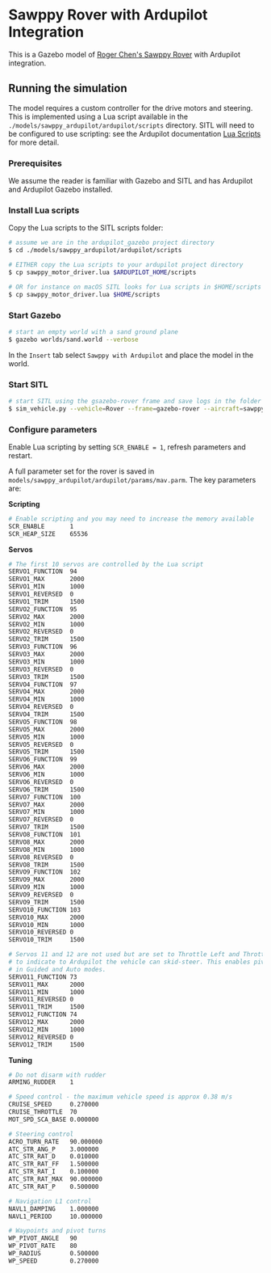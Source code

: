 # Sawppy Rover with Ardupilot Integration

This is a Gazebo model of [Roger Chen's Sawppy Rover](https://github.com/Roger-random/Sawppy_Rover) with Ardupilot integration.

## Running the simulation

The model requires a custom controller for the drive motors and steering.
This is implemented using a Lua script available in the 
`./models/sawppy_ardupilot/ardupilot/scripts` directory. SITL will need
to be configured to use scripting: see the Ardupilot documentation [Lua Scripts](https://ardupilot.org/rover/docs/common-lua-scripts.html?highlight=lua#lua-scripts) for more detail.

### Prerequisites

We assume the reader is familiar with Gazebo and SITL and has Ardupilot and
Ardupilot Gazebo installed.

### Install Lua scripts

Copy the Lua scripts to the SITL scripts folder:

```bash
# assume we are in the ardupilot_gazebo project directory
$ cd ./models/sawppy_ardupilot/ardupilot/scripts

# EITHER copy the Lua scripts to your ardupilot project directory
$ cp sawppy_motor_driver.lua $ARDUPILOT_HOME/scripts

# OR for instance on macOS SITL looks for Lua scripts in $HOME/scripts
$ cp sawppy_motor_driver.lua $HOME/scripts
```

### Start Gazebo

```bash
# start an empty world with a sand ground plane
$ gazebo worlds/sand.world --verbose 
```

In the `Insert` tab select `Sawppy with Ardupilot` and place the model in the world.

### Start SITL

```bash
# start SITL using the gsazebo-rover frame and save logs in the folder ./sawppy
$ sim_vehicle.py --vehicle=Rover --frame=gazebo-rover --aircraft=sawppy --console --map
```

### Configure parameters

Enable Lua scripting by setting `SCR_ENABLE = 1`, refresh parameters and restart. 

A full parameter set for the rover is saved in `models/sawppy_ardupilot/ardupilot/params/mav.parm`.  The key parameters are:

**Scripting**

```bash
# Enable scripting and you may need to increase the memory available
SCR_ENABLE       1
SCR_HEAP_SIZE    65536
```

**Servos**

```bash
# The first 10 servos are controlled by the Lua script
SERVO1_FUNCTION  94
SERVO1_MAX       2000
SERVO1_MIN       1000
SERVO1_REVERSED  0
SERVO1_TRIM      1500
SERVO2_FUNCTION  95
SERVO2_MAX       2000
SERVO2_MIN       1000
SERVO2_REVERSED  0
SERVO2_TRIM      1500
SERVO3_FUNCTION  96
SERVO3_MAX       2000
SERVO3_MIN       1000
SERVO3_REVERSED  0
SERVO3_TRIM      1500
SERVO4_FUNCTION  97
SERVO4_MAX       2000
SERVO4_MIN       1000
SERVO4_REVERSED  0
SERVO4_TRIM      1500
SERVO5_FUNCTION  98
SERVO5_MAX       2000
SERVO5_MIN       1000
SERVO5_REVERSED  0
SERVO5_TRIM      1500
SERVO6_FUNCTION  99
SERVO6_MAX       2000
SERVO6_MIN       1000
SERVO6_REVERSED  0
SERVO6_TRIM      1500
SERVO7_FUNCTION  100
SERVO7_MAX       2000
SERVO7_MIN       1000
SERVO7_REVERSED  0
SERVO7_TRIM      1500
SERVO8_FUNCTION  101
SERVO8_MAX       2000
SERVO8_MIN       1000
SERVO8_REVERSED  0
SERVO8_TRIM      1500
SERVO9_FUNCTION  102
SERVO9_MAX       2000
SERVO9_MIN       1000
SERVO9_REVERSED  0
SERVO9_TRIM      1500
SERVO10_FUNCTION 103
SERVO10_MAX      2000
SERVO10_MIN      1000
SERVO10_REVERSED 0
SERVO10_TRIM     1500

# Servos 11 and 12 are not used but are set to Throttle Left and Throttle Right
# to indicate to Ardupilot the vehicle can skid-steer. This enables pivot turns
# in Guided and Auto modes.
SERVO11_FUNCTION 73
SERVO11_MAX      2000
SERVO11_MIN      1000
SERVO11_REVERSED 0
SERVO11_TRIM     1500
SERVO12_FUNCTION 74
SERVO12_MAX      2000
SERVO12_MIN      1000
SERVO12_REVERSED 0
SERVO12_TRIM     1500
```

**Tuning**

```bash
# Do not disarm with rudder 
ARMING_RUDDER    1

# Speed control - the maximum vehicle speed is approx 0.38 m/s
CRUISE_SPEED     0.270000
CRUISE_THROTTLE  70
MOT_SPD_SCA_BASE 0.000000

# Steering control
ACRO_TURN_RATE   90.000000
ATC_STR_ANG_P    3.000000
ATC_STR_RAT_D    0.010000
ATC_STR_RAT_FF   1.500000
ATC_STR_RAT_I    0.100000
ATC_STR_RAT_MAX  90.000000
ATC_STR_RAT_P    0.500000

# Navigation L1 control 
NAVL1_DAMPING    1.000000
NAVL1_PERIOD     10.000000

# Waypoints and pivot turns
WP_PIVOT_ANGLE   90
WP_PIVOT_RATE    80
WP_RADIUS        0.500000
WP_SPEED         0.270000
```